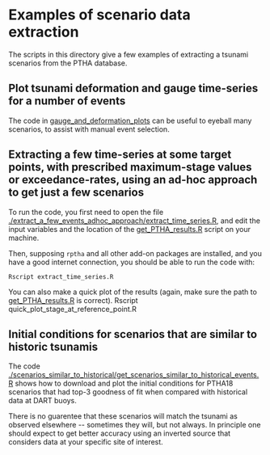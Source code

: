 # Examples of scenario data extraction

The scripts in this directory give a few examples of extracting a tsunami
scenarios from the PTHA database.

## Plot tsunami deformation and gauge time-series for a number of events

The code in [gauge_and_deformation_plots](gauge_and_deformation_plots) can be
useful to eyeball many scenarios, to assist with manual event selection.

## Extracting a few time-series at some target points, with prescribed maximum-stage values or exceedance-rates, using an ad-hoc approach to get just a few scenarios

To run the code, you first need to open the file
[./extract_a_few_events_adhoc_approach/extract_time_series.R](./extract_a_few_events_adhoc_approach/extract_time_series.R),
and edit the input variables and the location of the
[get_PTHA_results.R](../get_PTHA_results.R) script on your machine.

Then, supposing `rptha` and all other add-on packages are installed, and you have
a good internet connection, you should be able to run the code with: 

    Rscript extract_time_series.R

You can also make a quick plot of the results (again, make sure the path to [get_PTHA_results.R](../get_PTHA_results.R) is correct).
    Rscript quick_plot_stage_at_reference_point.R

## Initial conditions for scenarios that are similar to historic tsunamis

The code
[./scenarios_similar_to_historical/get_scenarios_similar_to_historical_events.R](./scenarios_similar_to_historical/get_scenarios_similar_to_historical_events.R)
shows how to download and plot the initial conditions for PTHA18 scenarios that
had top-3 goodness of fit when compared with historical data at DART buoys.

There is no guarentee that these scenarios will match the tsunami as observed
elsewhere -- sometimes they will, but not always. In principle one should
expect to get better accuracy using an inverted source that considers data
at your specific site of interest.
